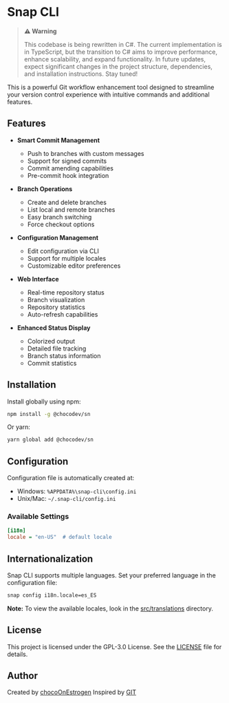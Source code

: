 # Snap CLI

> **⚠️ Warning**
> 
> This codebase is being rewritten in C#. The current implementation is in TypeScript, but the transition to C# aims to improve performance, enhance scalability, and expand functionality. In future updates, expect significant changes in the project structure, dependencies, and installation instructions. Stay tuned!


This is a powerful Git workflow enhancement tool designed to streamline your version control experience with intuitive commands and additional features.

## Features

- **Smart Commit Management**
  - Push to branches with custom messages
  - Support for signed commits
  - Commit amending capabilities
  - Pre-commit hook integration

- **Branch Operations**
  - Create and delete branches
  - List local and remote branches
  - Easy branch switching
  - Force checkout options

- **Configuration Management**
  - Edit configuration via CLI
  - Support for multiple locales
  - Customizable editor preferences

- **Web Interface**
  - Real-time repository status
  - Branch visualization
  - Repository statistics
  - Auto-refresh capabilities

- **Enhanced Status Display**
  - Colorized output
  - Detailed file tracking
  - Branch status information
  - Commit statistics

## Installation

Install globally using npm:

```bash
npm install -g @chocodev/sn
```

Or yarn:

```bash
yarn global add @chocodev/sn
```

## Configuration

Configuration file is automatically created at:
- Windows: `%APPDATA%\snap-cli\config.ini`
- Unix/Mac: `~/.snap-cli/config.ini`

### Available Settings

```ini
[i18n]
locale = "en-US"  # default locale
```

## Internationalization

Snap CLI supports multiple languages. Set your preferred language in the configuration file:

```bash
snap config i18n.locale=es_ES
```

**Note:** To view the available locales, look in the [src/translations](src/translations) directory.

## License

This project is licensed under the GPL-3.0 License. See the [LICENSE](LICENSE) file for details.

## Author

Created by [chocoOnEstrogen](https://github.com/chocoOnEstrogen)
Inspired by [GIT](https://git-scm.com/)
